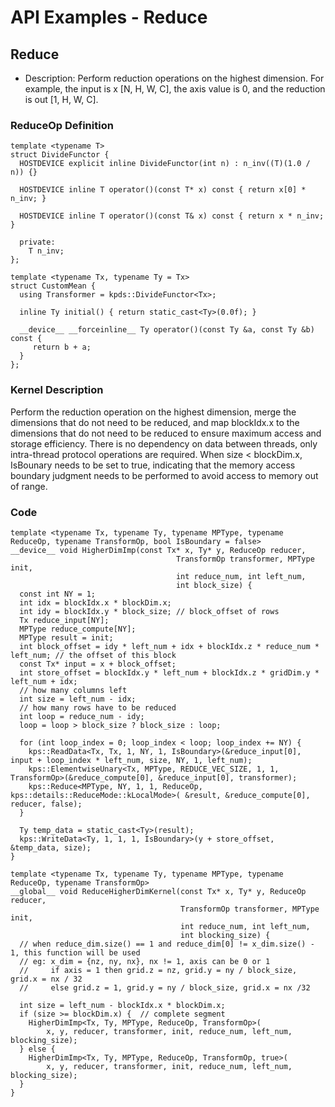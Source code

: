 # API Examples - Reduce
## Reduce
+ Description:
Perform reduction operations on the highest dimension. For example, the input is x [N, H, W, C], the axis value is 0, and the reduction is out [1, H, W, C].

### ReduceOp Definition
```
template <typename T>
struct DivideFunctor {
  HOSTDEVICE explicit inline DivideFunctor(int n) : n_inv((T)(1.0 / n)) {}

  HOSTDEVICE inline T operator()(const T* x) const { return x[0] * n_inv; }

  HOSTDEVICE inline T operator()(const T& x) const { return x * n_inv; }

  private:
    T n_inv;
};

template <typename Tx, typename Ty = Tx>
struct CustomMean {
  using Transformer = kpds::DivideFunctor<Tx>;

  inline Ty initial() { return static_cast<Ty>(0.0f); }

  __device__ __forceinline__ Ty operator()(const Ty &a, const Ty &b) const {
     return b + a;
  }
};
```
### Kernel Description

Perform the reduction operation on the highest dimension, merge the dimensions that do not need to be reduced, and map blockIdx.x to the dimensions that do not need to be reduced to ensure maximum access and storage efficiency. There is no dependency on data between threads, only intra-thread protocol operations are required. When size < blockDim.x, IsBounary needs to be set to true, indicating that the memory access boundary judgment needs to be performed to avoid access to memory out of range.

### Code

```
template <typename Tx, typename Ty, typename MPType, typename ReduceOp, typename TransformOp, bool IsBoundary = false>
__device__ void HigherDimImp(const Tx* x, Ty* y, ReduceOp reducer,
                                     TransformOp transformer, MPType init,
                                     int reduce_num, int left_num,
                                     int block_size) {
  const int NY = 1;
  int idx = blockIdx.x * blockDim.x;
  int idy = blockIdx.y * block_size; // block_offset of rows
  Tx reduce_input[NY];
  MPType reduce_compute[NY];
  MPType result = init;
  int block_offset = idy * left_num + idx + blockIdx.z * reduce_num * left_num; // the offset of this block
  const Tx* input = x + block_offset;
  int store_offset = blockIdx.y * left_num + blockIdx.z * gridDim.y * left_num + idx;
  // how many columns left
  int size = left_num - idx;
  // how many rows have to be reduced
  int loop = reduce_num - idy;
  loop = loop > block_size ? block_size : loop;

  for (int loop_index = 0; loop_index < loop; loop_index += NY) {
    kps::ReadData<Tx, Tx, 1, NY, 1, IsBoundary>(&reduce_input[0], input + loop_index * left_num, size, NY, 1, left_num);
    kps::ElementwiseUnary<Tx, MPType, REDUCE_VEC_SIZE, 1, 1, TransformOp>(&reduce_compute[0], &reduce_input[0], transformer);
    kps::Reduce<MPType, NY, 1, 1, ReduceOp, kps::details::ReduceMode::kLocalMode>( &result, &reduce_compute[0], reducer, false);
  }

  Ty temp_data = static_cast<Ty>(result);
  kps::WriteData<Ty, 1, 1, 1, IsBoundary>(y + store_offset, &temp_data, size);
}

template <typename Tx, typename Ty, typename MPType, typename ReduceOp, typename TransformOp>
__global__ void ReduceHigherDimKernel(const Tx* x, Ty* y, ReduceOp reducer,
                                      TransformOp transformer, MPType init,
                                      int reduce_num, int left_num,
                                      int blocking_size) {
  // when reduce_dim.size() == 1 and reduce_dim[0] != x_dim.size() - 1, this function will be used
  // eg: x_dim = {nz, ny, nx}, nx != 1, axis can be 0 or 1
  //     if axis = 1 then grid.z = nz, grid.y = ny / block_size, grid.x = nx / 32
  //     else grid.z = 1, grid.y = ny / block_size, grid.x = nx /32

  int size = left_num - blockIdx.x * blockDim.x;
  if (size >= blockDim.x) {  // complete segment
    HigherDimImp<Tx, Ty, MPType, ReduceOp, TransformOp>(
        x, y, reducer, transformer, init, reduce_num, left_num, blocking_size);
  } else {
    HigherDimImp<Tx, Ty, MPType, ReduceOp, TransformOp, true>(
        x, y, reducer, transformer, init, reduce_num, left_num, blocking_size);
  }
}

```
